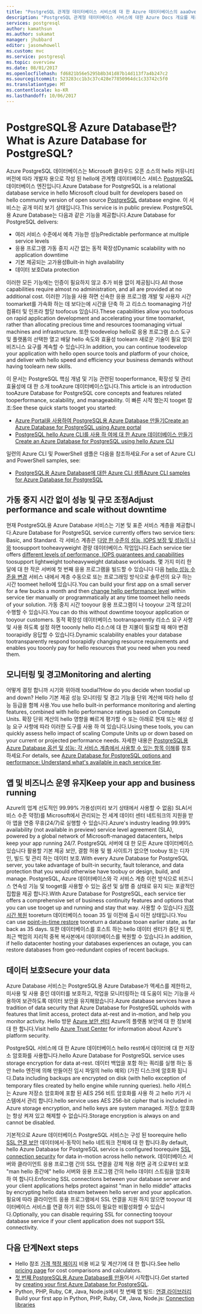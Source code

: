 ```yaml
---
title: "PostgreSQL 관계형 데이터베이스 서비스에 대 한 Azure 데이터베이스의 aaaOverview | Microsoft Docs"
description: "PostgreSQL 관계형 데이터베이스 서비스에 대한 Azure Docs 개요를 제공합니다."
services: postgresql
author: kamathsun
ms.author: sukamat
manager: jhubbard
editor: jasonwhowell
ms.custom: mvc
ms.service: postgresql
ms.topic: overview
ms.date: 08/01/2017
ms.openlocfilehash: fd6821b56e5295b8b341d87b14d113f7a4b247c2
ms.sourcegitcommit: 523283cc1b3c37c428e77850964dc1c33742c5f0
ms.translationtype: MT
ms.contentlocale: ko-KR
ms.lasthandoff: 10/06/2017
---
```

# <a name="what-is-azure-database-for-postgresql"></a><span data-ttu-id="a8585-103">PostgreSQL용 Azure Database란?</span><span class="sxs-lookup"><span data-stu-id="a8585-103">What is Azure Database for PostgreSQL?</span></span>

<span data-ttu-id="a8585-104">Azure PostgreSQL 데이터베이스는 Microsoft 클라우드 오픈 소스의 hello 커뮤니티 버전에 따라 개발자 용으로 작성 된 hello에 관계형 데이터베이스 서비스 [PostgreSQL](https://www.postgresql.org/) 데이터베이스 엔진입니다.</span><span class="sxs-lookup"><span data-stu-id="a8585-104">Azure Database for PostgreSQL is a relational database service in hello Microsoft cloud built for developers based on hello community version of open source [PostgreSQL](https://www.postgresql.org/) database engine.</span></span> <span data-ttu-id="a8585-105">이 서비스는 공개 미리 보기 상태입니다.</span><span class="sxs-lookup"><span data-stu-id="a8585-105">This service is in public preview.</span></span> <span data-ttu-id="a8585-106">PostgreSQL용 Azure Database는 다음과 같은 기능을 제공합니다.</span><span class="sxs-lookup"><span data-stu-id="a8585-106">Azure Database for PostgreSQL delivers:</span></span>
- <span data-ttu-id="a8585-107">여러 서비스 수준에서 예측 가능한 성능</span><span class="sxs-lookup"><span data-stu-id="a8585-107">Predictable performance at multiple service levels</span></span>
- <span data-ttu-id="a8585-108">응용 프로그램 가동 중지 시간 없는 동적 확장성</span><span class="sxs-lookup"><span data-stu-id="a8585-108">Dynamic scalability with no application downtime</span></span>
- <span data-ttu-id="a8585-109">기본 제공되는 고가용성</span><span class="sxs-lookup"><span data-stu-id="a8585-109">Built-in high availability</span></span>
- <span data-ttu-id="a8585-110">데이터 보호</span><span class="sxs-lookup"><span data-stu-id="a8585-110">Data protection</span></span>

<span data-ttu-id="a8585-111">이러한 모든 기능에는 인증이 필요하지 않고 추가 비용 없이 제공됩니다.</span><span class="sxs-lookup"><span data-stu-id="a8585-111">All those capabilities require almost no administration, and all are provided at no additional cost.</span></span> <span data-ttu-id="a8585-112">이러한 기능을 사용 하면 신속한 응용 프로그램 개발 및 사용자 시간 toomarket를 가속화 하는 데 보다는에 시간을 단축 하 고 리소스 toomanaging 가상 컴퓨터 및 인프라 할당 toofocus 있습니다.</span><span class="sxs-lookup"><span data-stu-id="a8585-112">These capabilities allow you toofocus on rapid application development and accelerating your time toomarket, rather than allocating precious time and resources toomanaging virtual machines and infrastructure.</span></span> <span data-ttu-id="a8585-113">또한 toodevelop hello로 응용 프로그램 소스 도구 및 플랫폼의 선택한 열고 배달 hello 속도와 효율성 toolearn 새로운 기술이 필요 없이 비즈니스 요구를 계속할 수 있습니다.</span><span class="sxs-lookup"><span data-stu-id="a8585-113">In addition, you can continue toodevelop your application with hello open source tools and platform of your choice, and deliver with hello speed and efficiency your business demands without having toolearn new skills.</span></span> 

<span data-ttu-id="a8585-114">이 문서는 PostgreSQL 핵심 개념 및 기능 관련된 tooperformance, 확장성 및 관리 효율성에 대 한 소개 tooAzure 데이터베이스입니다.</span><span class="sxs-lookup"><span data-stu-id="a8585-114">This article is an introduction tooAzure Database for PostgreSQL core concepts and features related tooperformance, scalability, and manageability.</span></span> <span data-ttu-id="a8585-115">이 빠른 시작 했는지 tooget 참조:</span><span class="sxs-lookup"><span data-stu-id="a8585-115">See these quick starts tooget you started:</span></span>

- [<span data-ttu-id="a8585-116">Azure Portal을 사용하여 PostgreSQL용 Azure Database 만들기</span><span class="sxs-lookup"><span data-stu-id="a8585-116">Create an Azure Database for PostgreSQL using Azure portal</span></span>](quickstart-create-server-database-portal.md)
- [<span data-ttu-id="a8585-117">PostgreSQL hello Azure CLI를 사용 하 여에 대 한 Azure 데이터베이스 만들기</span><span class="sxs-lookup"><span data-stu-id="a8585-117">Create an Azure Database for PostgreSQL using hello Azure CLI</span></span>](quickstart-create-server-database-azure-cli.md)

<span data-ttu-id="a8585-118">일련의 Azure CLI 및 PowerShell 샘플은 다음을 참조하세요.</span><span class="sxs-lookup"><span data-stu-id="a8585-118">For a set of Azure CLI and PowerShell samples, see:</span></span>

- [<span data-ttu-id="a8585-119">PostgreSQL용 Azure Database에 대한 Azure CLI 샘플</span><span class="sxs-lookup"><span data-stu-id="a8585-119">Azure CLI samples for Azure Database for PostgreSQL</span></span>](./sample-scripts-azure-cli.md)

## <a name="adjust-performance-and-scale-without-downtime"></a><span data-ttu-id="a8585-120">가동 중지 시간 없이 성능 및 규모 조정</span><span class="sxs-lookup"><span data-stu-id="a8585-120">Adjust performance and scale without downtime</span></span>

<span data-ttu-id="a8585-121">현재 PostgreSQL용 Azure Database 서비스는 기본 및 표준 서비스 계층을 제공합니다.</span><span class="sxs-lookup"><span data-stu-id="a8585-121">Azure Database for PostgreSQL service currently offers two service tiers: Basic, and Standard.</span></span> <span data-ttu-id="a8585-122">각 서비스 계층은 [다양 한 수준의 성능, IOPS 보장 및 성능이 나와](concepts-service-tiers.md) toosupport tooheavyweight 경량 데이터베이스 작업입니다.</span><span class="sxs-lookup"><span data-stu-id="a8585-122">Each service tier offers [different levels of performance, IOPS guarantees and capabilities](concepts-service-tiers.md) toosupport lightweight tooheavyweight database workloads.</span></span> <span data-ttu-id="a8585-123">몇 가지 미리 한 달에 대 한 작은 서버에 첫 번째 응용 프로그램을 빌드할 수 있습니다 다음 [hello 성능 수준을 변경](scripts/sample-scale-server-up-or-down.md) 서비스 내에서 계층 수동으로 또는 프로그래밍 방식으로 솔루션의 요구 하는 시간 toomeet hello에 있습니다.</span><span class="sxs-lookup"><span data-stu-id="a8585-123">You can build your first app on a small server for a few bucks a month and then [change hello performance level](scripts/sample-scale-server-up-or-down.md) within service tier manually or programmatically at any time toomeet hello needs of your solution.</span></span> <span data-ttu-id="a8585-124">가동 중지 시간 tooyour 응용 프로그램이 나 tooyour 고객 않고이 수행할 수 있습니다.</span><span class="sxs-lookup"><span data-stu-id="a8585-124">You can do this without downtime tooyour application or tooyour customers.</span></span> <span data-ttu-id="a8585-125">동적 확장성 데이터베이스 tootransparently 리소스 요구 사항 및 사용 하도록 설정 하면 tooonly hello 리소스에 대 한 지불이 필요할 때 해야 변경 toorapidly 응답할 수 있습니다.</span><span class="sxs-lookup"><span data-stu-id="a8585-125">Dynamic scalability enables your database tootransparently respond toorapidly changing resource requirements and enables you tooonly pay for hello resources that you need when you need them.</span></span>

## <a name="monitoring-and-alerting"></a><span data-ttu-id="a8585-126">모니터링 및 경고</span><span class="sxs-lookup"><span data-stu-id="a8585-126">Monitoring and alerting</span></span>
<span data-ttu-id="a8585-127">어떻게 결정 합니까 시기와 위아래 toodial?</span><span class="sxs-lookup"><span data-stu-id="a8585-127">How do you decide when toodial up and down?</span></span> <span data-ttu-id="a8585-128">Hello 기본 제공 성능 모니터링 및 경고 기능을 단위 계산에 따라 hello 성능 등급을 함께 사용.</span><span class="sxs-lookup"><span data-stu-id="a8585-128">You use hello built-in performance monitoring and alerting features, combined with hello performance ratings based on Compute Units.</span></span> <span data-ttu-id="a8585-129">확장 단위 계산의 hello 영향을 빠르게 평가할 수 또는 아래로 현재 또는 예상 성능 요구 사항에 따라 이러한 도구를 사용 하 여 있습니다.</span><span class="sxs-lookup"><span data-stu-id="a8585-129">Using these tools, you can quickly assess hello impact of scaling Compute Units up or down based on your current or projected performance needs.</span></span> <span data-ttu-id="a8585-130">자세한 내용은 [PostgreSQL용 Azure Database 옵션 및 성능: 각 서비스 계층에서 사용할 수 있는 항목 이해](./concepts-service-tiers.md)를 참조하세요.</span><span class="sxs-lookup"><span data-stu-id="a8585-130">For details, see [Azure Database for PostgreSQL options and performance: Understand what's available in each service tier](./concepts-service-tiers.md).</span></span>

## <a name="keep-your-app-and-business-running"></a><span data-ttu-id="a8585-131">앱 및 비즈니스 운영 유지</span><span class="sxs-lookup"><span data-stu-id="a8585-131">Keep your app and business running</span></span>
<span data-ttu-id="a8585-132">Azure의 업계 선도적인 99.99% 가용성(미리 보기 상태에서 사용할 수 없음) SLA(서비스 수준 약정)를 Microsoft에서 관리되는 전 세계 데이터 센터 네트워크의 지원을 받아 앱을 연중 무휴(24/7)로 실행할 수 있습니다.</span><span class="sxs-lookup"><span data-stu-id="a8585-132">Azure's industry leading 99.99% availability (not available in preview) service level agreement (SLA), powered by a global network of Microsoft-managed datacenters, helps keep your app running 24/7.</span></span> <span data-ttu-id="a8585-133">PostgreSQL 서버에 대 한 모든 Azure 데이터베이스 있습니다 활용할 기본 제공 보안, 결함 허용 및 웹 사이트가 없으면 toobuy 또는 디자인, 빌드 및 관리 하는 데이터 보호.</span><span class="sxs-lookup"><span data-stu-id="a8585-133">With every Azure Database for PostgreSQL server, you take advantage of built-in security, fault tolerance, and data protection that you would otherwise have toobuy or design, build, and manage.</span></span> <span data-ttu-id="a8585-134">PostgreSQL, Azure 데이터베이스와 각 서비스 계층 이런 방식으로 비즈니스 연속성 기능 및 tooget를 사용할 수 있는 옵션 및 실행 중 상태로 유지 되는 포괄적인 집합을 제공 합니다.</span><span class="sxs-lookup"><span data-stu-id="a8585-134">With Azure Database for PostgreSQL, each service tier offers a comprehensive set of business continuity features and options that you can use tooget up and running and stay that way.</span></span> <span data-ttu-id="a8585-135">사용할 수 있습니다 [지정 시간 복원](howto-restore-server-portal.md) tooreturn 데이터베이스 tooan 35 일 이전에 출시 이전 상태입니다.</span><span class="sxs-lookup"><span data-stu-id="a8585-135">You can use [point-in-time restore](howto-restore-server-portal.md) tooreturn a database tooan earlier state, as far back as 35 days.</span></span> <span data-ttu-id="a8585-136">또한 데이터베이스를 호스트 하는 hello 데이터 센터가 중단 되 면, 최근 백업의 지리적 중복 복사본에서 데이터베이스를 복원할 수 있습니다.</span><span class="sxs-lookup"><span data-stu-id="a8585-136">In addition, if hello datacenter hosting your databases experiences an outage, you can restore databases from geo-redundant copies of recent backups.</span></span>

## <a name="secure-your-data"></a><span data-ttu-id="a8585-137">데이터 보호</span><span class="sxs-lookup"><span data-stu-id="a8585-137">Secure your data</span></span>
<span data-ttu-id="a8585-138">Azure Database 서비스는 PostgreSQL용 Azure Database가 액세스를 제한하고, 미사용 및 사용 중인 데이터를 보호하고, 작업을 모니터링하는 데 도움이 되는 기능을 사용하여 보관하도록 데이터 보안을 유지해왔습니다.</span><span class="sxs-lookup"><span data-stu-id="a8585-138">Azure database services have a tradition of data security that Azure Database for PostgreSQL upholds with features that limit access, protect data at-rest and in-motion, and help you monitor activity.</span></span> <span data-ttu-id="a8585-139">Hello 방문 [Azure 보안 센터](https://www.microsoft.com/TrustCenter/Security/default.aspx) Azure의 플랫폼 보안에 대 한 정보에 대 한 합니다.</span><span class="sxs-lookup"><span data-stu-id="a8585-139">Visit hello [Azure Trust Center](https://www.microsoft.com/TrustCenter/Security/default.aspx) for information about Azure's platform security.</span></span>

<span data-ttu-id="a8585-140">PostgreSQL 서비스에 대 한 Azure 데이터베이스 hello rest에서 데이터에 대 한 저장소 암호화를 사용합니다.</span><span class="sxs-lookup"><span data-stu-id="a8585-140">hello Azure Database for PostgreSQL service uses storage encryption for data at-rest.</span></span> <span data-ttu-id="a8585-141">데이터 백업을 포함 하는 쿼리를 실행 하는 동안 hello 엔진에 의해 만들어진 임시 파일의 hello 예외) (가진 디스크에 암호화 됩니다.</span><span class="sxs-lookup"><span data-stu-id="a8585-141">Data including backups are encrypted on disk (with hello exception of temporary files created by hello engine while running queries).</span></span> <span data-ttu-id="a8585-142">hello 서비스는 Azure 저장소 암호화에 포함 된 AES 256 비트 암호화를 사용 하 고 hello 키가 시스템에서 관리 합니다.</span><span class="sxs-lookup"><span data-stu-id="a8585-142">hello service uses AES 256-bit cipher that is included in Azure storage encryption, and hello keys are system managed.</span></span> <span data-ttu-id="a8585-143">저장소 암호화는 항상 켜져 있고 해제할 수 없습니다.</span><span class="sxs-lookup"><span data-stu-id="a8585-143">Storage encryption is always on and cannot be disabled.</span></span>

<span data-ttu-id="a8585-144">기본적으로 Azure 데이터베이스 PostgreSQL 서비스는 구성 된 toorequire hello [SSL 연결 보안](./concepts-ssl-connection-security.md) 데이터에서-동작이 hello 네트워크 전체에 대 한 합니다.</span><span class="sxs-lookup"><span data-stu-id="a8585-144">By default, hello Azure Database for PostgreSQL service is configured toorequire [SSL connection security](./concepts-ssl-connection-security.md) for data in-motion across hello network.</span></span> <span data-ttu-id="a8585-145">데이터베이스 서버와 클라이언트 응용 프로그램 간의 SSL 연결을 강제 적용 하면 공격 으로부터 보호 "man hello 중간에" hello 서버와 응용 프로그램 간의 hello 데이터 스트림을 암호화 하 여 합니다.</span><span class="sxs-lookup"><span data-stu-id="a8585-145">Enforcing SSL connections between your database server and your client applications helps protect against "man in hello middle" attacks by encrypting hello data stream between hello server and your application.</span></span>  <span data-ttu-id="a8585-146">필요에 따라 클라이언트 응용 프로그램에서 SSL 연결을 지원 하지 않으면 tooyour 데이터베이스 서비스를 연결 하기 위한 SSL이 필요한 비활성화할 수 있습니다.</span><span class="sxs-lookup"><span data-stu-id="a8585-146">Optionally, you can disable requiring SSL for connecting tooyour database service if your client application does not support SSL connectivity.</span></span>

## <a name="next-steps"></a><span data-ttu-id="a8585-147">다음 단계</span><span class="sxs-lookup"><span data-stu-id="a8585-147">Next steps</span></span>
- <span data-ttu-id="a8585-148">Hello 참조 [가격 책정 페이지](https://azure.microsoft.com/pricing/details/postgresql/) 비용 비교 및 계산기에 대 한 합니다.</span><span class="sxs-lookup"><span data-stu-id="a8585-148">See hello [pricing page](https://azure.microsoft.com/pricing/details/postgresql/) for cost comparisons and calculators.</span></span>
- <span data-ttu-id="a8585-149">[첫 번째 PostgreSQL용 Azure Database를 만들](./quickstart-create-server-database-portal.md)어서 시작합니다.</span><span class="sxs-lookup"><span data-stu-id="a8585-149">Get started by [creating your first Azure Database for PostgreSQL](./quickstart-create-server-database-portal.md).</span></span>
- <span data-ttu-id="a8585-150">Python, PHP, Ruby, C\#, Java, Node.js에서 첫 번째 앱 빌드: [연결 라이브러리](./concepts-connection-libraries.md)</span><span class="sxs-lookup"><span data-stu-id="a8585-150">Build your first app in Python, PHP, Ruby, C\#, Java, Node.js: [Connection libraries](./concepts-connection-libraries.md)</span></span>
